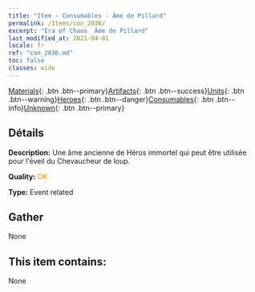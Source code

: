 ```yaml
---
title: "Item - Consumables - Âme de Pillard"
permalink: /Items/con_2036/
excerpt: "Era of Chaos  Âme de Pillard"
last_modified_at: 2021-04-01
locale: fr
ref: "con_2036.md"
toc: false
classes: wide
---
```

 [Materials](/fr/Items/){: .btn .btn--primary}[Artifacts](/fr/Items/Artifacts/){: .btn .btn--success}[Units](/fr/Items/Units/){: .btn .btn--warning}[Heroes](/fr/Items/Heroes/){: .btn .btn--danger}[Consumables](/fr/Items/Consumables/){: .btn .btn--info}[Unknown](/fr/Items/Unknown/){: .btn .btn--primary}

## Détails
 **Description:** Une âme ancienne de Héros immortel qui peut être utilisée pour l'éveil du Chevaucheur de loup.

 **Quality:** <span style="color: #FF8C00">OK</span>

 **Type:** Event related

## Gather

  None

## This item contains:

  None


